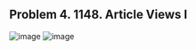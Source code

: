 ## Problem 4. 1148. Article Views I
![image](https://github.com/user-attachments/assets/3b158e3e-ed43-421b-bc39-722a59d169f4)
![image](https://github.com/user-attachments/assets/72ef4eae-098a-4a7c-bb00-f3bf1f2d7e5b)

